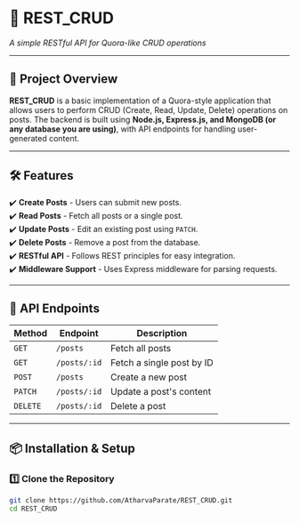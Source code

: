 # 📌 REST_CRUD

*A simple RESTful API for Quora-like CRUD operations*

---

## 🚀 Project Overview
**REST_CRUD** is a basic implementation of a Quora-style application that allows users to perform CRUD (Create, Read, Update, Delete) operations on posts. The backend is built using **Node.js, Express.js, and MongoDB (or any database you are using)**, with API endpoints for handling user-generated content.

---

## 🛠 Features
✔️ **Create Posts** - Users can submit new posts.  
✔️ **Read Posts** - Fetch all posts or a single post.  
✔️ **Update Posts** - Edit an existing post using `PATCH`.  
✔️ **Delete Posts** - Remove a post from the database.  
✔️ **RESTful API** - Follows REST principles for easy integration.  
✔️ **Middleware Support** - Uses Express middleware for parsing requests.  

---

## 📝 API Endpoints

| Method  | Endpoint         | Description                |
|---------|-----------------|----------------------------|
| `GET`   | `/posts`        | Fetch all posts           |
| `GET`   | `/posts/:id`    | Fetch a single post by ID |
| `POST`  | `/posts`        | Create a new post         |
| `PATCH` | `/posts/:id`    | Update a post's content   |
| `DELETE`| `/posts/:id`    | Delete a post             |

---

## 📦 Installation & Setup

### 1️⃣ Clone the Repository
```sh
git clone https://github.com/AtharvaParate/REST_CRUD.git
cd REST_CRUD
